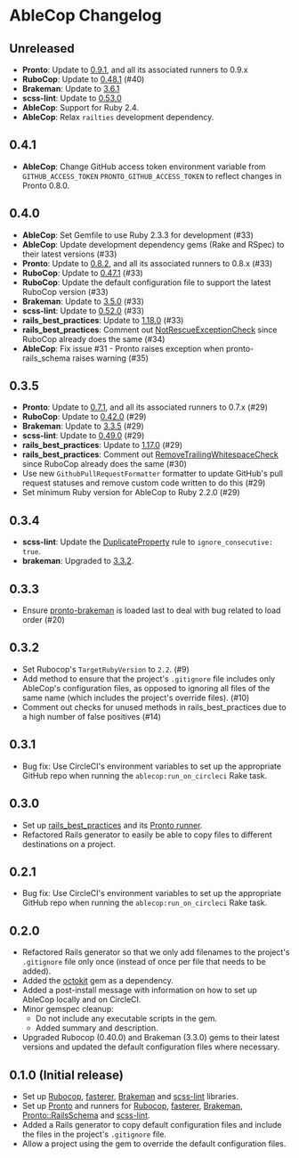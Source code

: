# AbleCop Changelog

## Unreleased

- **Pronto**: Update to [0.9.1](https://github.com/mmozuras/pronto/blob/master/CHANGELOG.md#091), and all its associated runners to 0.9.x
- **RuboCop**: Update to [0.48.1](https://github.com/bbatsov/rubocop/blob/master/CHANGELOG.md#0481-2017-04-03) (#40)
- **Brakeman**: Update to [3.6.1](https://github.com/presidentbeef/brakeman/blob/master/CHANGES)
- **scss-lint**: Update to [0.53.0](https://github.com/brigade/scss-lint/blob/master/CHANGELOG.md#0530)
- **AbleCop**: Support for Ruby 2.4.
- **AbleCop**: Relax `railties` development dependency.

## 0.4.1

- **AbleCop**: Change GitHub access token environment variable from `GITHUB_ACCESS_TOKEN` `PRONTO_GITHUB_ACCESS_TOKEN` to reflect changes in Pronto 0.8.0.

## 0.4.0

- **AbleCop**: Set Gemfile to use Ruby 2.3.3 for development (#33)
- **AbleCop**: Update development dependency gems (Rake and RSpec) to their latest versions (#33)
- **Pronto**: Update to [0.8.2](https://github.com/mmozuras/pronto/blob/master/CHANGELOG.md#082), and all its associated runners to 0.8.x (#33)
- **RuboCop**: Update to [0.47.1](https://github.com/bbatsov/rubocop/blob/master/CHANGELOG.md#0471-2017-01-18) (#33)
- **RuboCop**: Update the default configuration file to support the latest RuboCop version (#33)
- **Brakeman**: Update to [3.5.0](https://github.com/presidentbeef/brakeman/blob/master/CHANGES) (#33)
- **scss-lint**: Update to [0.52.0](https://github.com/brigade/scss-lint/blob/master/CHANGELOG.md#0520) (#33)
- **rails_best_practices**: Update to [1.18.0](https://github.com/railsbp/rails_best_practices/blob/master/CHANGELOG.md#1180-2017-03-01) (#33)
- **rails_best_practices**: Comment out [NotRescueExceptionCheck](https://rails-bestpractices.com/posts/2012/11/01/don-t-rescue-exception-rescue-standarderror/) since RuboCop already does the same (#34)
- **AbleCop**: Fix issue #31 - Pronto raises exception when pronto-rails_schema raises warning (#35)

## 0.3.5

- **Pronto**: Update to [0.7.1](https://github.com/mmozuras/pronto/blob/master/CHANGELOG.md#071), and all its associated runners to 0.7.x (#29)
- **RuboCop**: Update to [0.42.0](https://github.com/bbatsov/rubocop/blob/master/CHANGELOG.md#0420-2016-07-25) (#29)
- **Brakeman**: Update to [3.3.5](https://github.com/presidentbeef/brakeman/blob/master/CHANGES) (#29)
- **scss-lint**: Update to [0.49.0](https://github.com/brigade/scss-lint/blob/master/CHANGELOG.md#0490) (#29)
- **rails_best_practices**: Update to [1.17.0](https://github.com/railsbp/rails_best_practices/blob/master/CHANGELOG.md#1170-2016-07-14) (#29)
- **rails_best_practices**: Comment out [RemoveTrailingWhitespaceCheck](http://rails-bestpractices.com/posts/2010/12/02/remove-trailing-whitespace/) since RuboCop already does the same (#30)
- Use new `GithubPullRequestFormatter` formatter to update GitHub's pull request statuses and remove custom code written to do this (#29)
- Set minimum Ruby version for AbleCop to Ruby 2.2.0 (#29)


## 0.3.4

- **scss-lint**: Update the [DuplicateProperty](https://github.com/brigade/scss-lint/blob/master/lib/scss_lint/linter/README.md#duplicateproperty) rule to `ignore_consecutive: true`.
- **brakeman**: Upgraded to [3.3.2](http://brakemanscanner.org/blog/2016/06/10/brakeman-3-dot-3-2-released/).

## 0.3.3

- Ensure [pronto-brakeman](https://github.com/mmozuras/pronto-brakeman) is loaded last to deal with bug related to load order (#20)

## 0.3.2

- Set Rubocop's `TargetRubyVersion` to `2.2`. (#9)
- Add method to ensure that the project's `.gitignore` file includes only AbleCop's configuration files, as opposed to ignoring all files of the same name (which includes the project's override files). (#10)
- Comment out checks for unused methods in rails_best_practices due to a high number of false positives (#14)

## 0.3.1

- Bug fix: Use CircleCI's environment variables to set up the appropriate GitHub repo when running the `ablecop:run_on_circleci` Rake task.

## 0.3.0

- Set up [rails_best_practices](https://github.com/railsbp/rails_best_practices) and its [Pronto runner](https://github.com/mmozuras/pronto-rails_best_practices).
- Refactored Rails generator to easily be able to copy files to different destinations on a project.

## 0.2.1

- Bug fix: Use CircleCI's environment variables to set up the appropriate GitHub repo when running the `ablecop:run_on_circleci` Rake task.

## 0.2.0

- Refactored Rails generator so that we only add filenames to the project's `.gitignore` file only once (instead of once per file that needs to be added).
- Added the [octokit](https://github.com/octokit/octokit.rb) gem as a dependency.
- Added a post-install message with information on how to set up AbleCop locally and on CircleCI.
- Minor gemspec cleanup:
  - Do not include any executable scripts in the gem.
  - Added summary and description.
- Upgraded Rubocop (0.40.0) and Brakeman (3.3.0) gems to their latest versions and updated the default configuration files where necessary.

## 0.1.0 (Initial release)

- Set up [Rubocop](https://github.com/bbatsov/rubocop), [fasterer](https://github.com/DamirSvrtan/fasterer), [Brakeman](https://github.com/presidentbeef/brakeman) and [scss-lint](https://github.com/brigade/scss-lint) libraries.
- Set up [Pronto](https://github.com/mmozuras/pronto) and runners for [Rubocop](https://github.com/mmozuras/pronto-rubocop), [fasterer](https://github.com/mmozuras/pronto-fasterer), [Brakeman](https://github.com/mmozuras/pronto-brakeman), [Pronto::RailsSchema](https://github.com/raimondasv/pronto-rails_schema) and [scss-lint](https://github.com/mmozuras/pronto-scss).
- Added a Rails generator to copy default configuration files and include the files in the project's `.gitignore` file.
- Allow a project using the gem to override the default configuration files.
